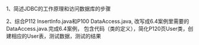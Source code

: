 1、简述JDBC的工作原理和访问数据库的步骤

    
    
2、综合P112 InsertInfo.java和P100 DataAccess.java,
改写成6.4案例里需要的DataAccess.java.完成6.4案例，
包含代码（类的定义），简化P120页User类，创建相应的User表，测试数据，测试的结果